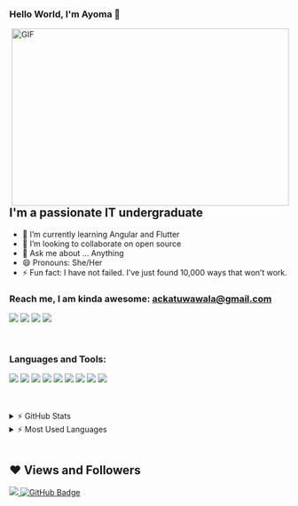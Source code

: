 ### Hello World, I'm Ayoma  👋

 <img align="right" alt="GIF" src="https://github.com/arsentieva/arsentieva/blob/main/code.gif?raw=true" width="500" height="320" />


## I'm a passionate IT undergraduate 
- 🌱 I’m currently learning Angular and Flutter
- 👯 I’m looking to collaborate on open source
- 💬 Ask me about ... Anything
- 😄 Pronouns: She/Her
- ⚡ Fun fact: I have not failed. I’ve just found 10,000 ways that won’t work.


### Reach me, I am kinda awesome: **ackatuwawala@gmail.com**
[<img src="https://img.icons8.com/fluent/50/000000/linkedin.png"/>][linkedin]
[<img src="https://img.icons8.com/fluent/48/000000/twitter.png"/>][twitter]
[<img src="https://img.icons8.com/ios-filled/50/000000/medium-monogram--v1.png"/>][medium]
[<img src="https://img.icons8.com/color/48/000000/blogger.png"/>][Blogspot]



<br />

### Languages and Tools:
<p align="left">
<img src="https://img.icons8.com/color/48/000000/c-programming.png"/>
<img src="https://img.icons8.com/color/48/000000/java-coffee-cup-logo.png"/>
<img src="https://img.icons8.com/color/48/000000/javascript.png"/>
<img src="https://img.icons8.com/color/48/000000/html-5--v1.png"/>
<img src="https://img.icons8.com/color/48/000000/angularjs.png"/>
<img src="https://img.icons8.com/color/48/000000/nodejs.png"/>
<img src="https://img.icons8.com/color/48/000000/flutter.png"/>
<img src="https://img.icons8.com/color/48/000000/microsoft-sql-server.png"/>
<img src="https://img.icons8.com/color/48/000000/git.png"/>
</p>

<br />
<br />

<details>
  <summary>⚡ GitHub Stats</summary>

  <img align="left" alt="GitHub Stats" src="https://github-readme-stats.vercel.app/api?username=A-Chathumini&show_icons=true&count_private=true&theme=react&hide_border=true&bg_color=0D1117">

</details>

<details>
  <summary>⚡ Most Used Languages</summary>

<img align="left" alt="GitHub Top Languages" src="https://github-readme-stats.vercel.app/api/top-langs/?username=A-Chathumini&langs_count=8&count_private=true&layout=compact&theme=react&hide_border=true&bg_color=0D1117" />

</details>
<br>

## ❤ Views and Followers
<a href="https://github.com/Meghna-DAS/github-profile-views-counter">
    <img src="https://komarev.com/ghpvc/?username=A-Chathumini">
</a>
<a href="https://github.com/A-Chathumini?tab=followers"><img src="https://img.shields.io/github/followers/A-Chathumini?label=Followers&style=social" alt="GitHub Badge"></a>


[linkedin]: https://www.linkedin.com/in/ayomakatuwawala/
[twitter]: https://twitter.com/AyomaKatuwawala
[medium]: [https://ackatuwawala.medium.com/]
[blogspot]: [https://readncode.blogspot.com/]
